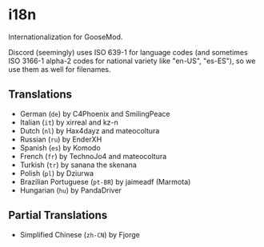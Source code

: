 # i18n
Internationalization for GooseMod.

Discord (seemingly) uses ISO 639-1 for language codes (and sometimes ISO 3166-1 alpha-2 codes for national variety like "en-US", "es-ES"), so we use them as well for filenames.

## Translations

 - German (`de`) by C4Phoenix and SmilingPeace
 - Italian (`it`) by xirreal and kz-n
 - Dutch (`nl`) by Hax4dayz and mateocoltura
 - Russian (`ru`) by EnderXH
 - Spanish (`es`) by Komodo
 - French (`fr`) by TechnoJo4 and mateocoltura
 - Turkish (`tr`) by sanana the skenana
 - Polish (`pl`) by Dziurwa
 - Brazilian Portuguese (`pt-BR`) by jaimeadf (Marmota)
 - Hungarian (`hu`) by PandaDriver

## Partial Translations

  - Simplified Chinese (`zh-CN`) by Fjorge

